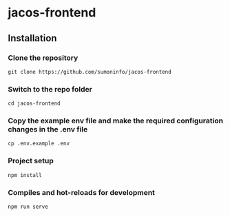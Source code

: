 # jacos-frontend

## Installation

### Clone the repository

    git clone https://github.com/sumoninfo/jacos-frontend

### Switch to the repo folder

    cd jacos-frontend

### Copy the example env file and make the required configuration changes in the .env file

    cp .env.example .env

### Project setup
    npm install 

### Compiles and hot-reloads for development
    npm run serve  